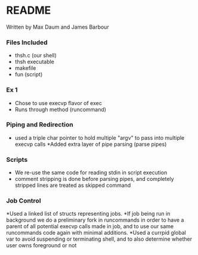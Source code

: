 # README #

Written by Max Daum and James Barbour

### Files Included ###
* thsh.c (our shell)
* thsh executable
* makefile
* fun (script)

### Ex 1 ###

* Chose to use execvp flavor of exec
* Runs through method (runcommand)

### Piping and Redirection ###

* used a triple char pointer to hold multiple "argv" to pass into multiple execvp calls
*Added extra layer of pipe parsing (parse pipes)

### Scripts ###
* We re-use the same code for reading stdin in script execution
* comment stripping is done before parsing pipes, and completely stripped lines are treated as skipped command

### Job Control ###
*Used a linked list of structs representing jobs.
*If job being run in background we do a preliminary fork in runcommands in order to have a parent of all potential execvp calls made in job, and to use our same runcommands code again with minimal additions.
*Used a currpid global var to avoid suspending or terminating shell, and to also determine whether user owns foreground or not